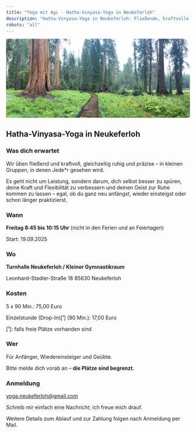 ```yaml
---
title: "Yoga mit Agi - Hatha-Vinyasa-Yoga in Neukeferloh"
description: "Hatha-Vinyasa-Yoga in Neukeferloh: Fließende, kraftvolle Yogastunden in kleinen Gruppen – für Anfänger, Wiedereinsteiger und Geübte."
robots: "all"
---
```



![Ruhige Athmosphäre im lichten Wald, um die innere Ruhe zu finden.](/homepage.1920.jpg)


## Hatha-Vinyasa-Yoga in Neukeferloh
### Was dich erwartet
Wir üben fließend und kraftvoll, gleichzeitig ruhig und präzise – in kleinen Gruppen, in denen Jede*r gesehen wird.

Es geht nicht um Leistung, sondern darum, dich selbst besser zu spüren, deine Kraft und Flexibilität zu verbessern und deinen Geist zur Ruhe kommen zu lassen – egal, ob du ganz neu anfängst, wieder einsteigst oder schon länger praktizierst.

### Wann
**Freitag 8:45 bis 10:15 Uhr**
(nicht in den Ferien und an Feiertagen)

Start: 19.09.2025

### Wo
**Turnhalle Neukeferloh / Kleiner Gymnastikraum**

Leonhard-Stadler-Straße 18
85630 Neukeferloh

### Kosten

5 x 90 Min.: 75,00 Euro<p/>
Einzelstunde (Drop-In)[¹] (90 Min.): 17,00 Euro

[¹]: falls freie Plätze vorhanden sind

### Wer
Für Anfänger, Wiedereinsteiger und Geübte.

Bitte melde dich vorab an – **die Plätze sind begrenzt.**

### Anmeldung
yoga.neukeferloh@gmail.com

Schreib mir einfach eine Nachricht; ich freue mich drauf.

Weitere Details zum Ablauf und zur Zahlung folgen nach Anmeldung per Mail.
